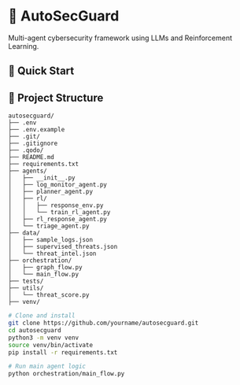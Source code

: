 # 🔐 AutoSecGuard

Multi-agent cybersecurity framework using LLMs and Reinforcement Learning.

## 🚀 Quick Start

## 📁 Project Structure

```text
autosecguard/
├── .env
├── .env.example
├── .git/
├── .gitignore
├── .qodo/
├── README.md
├── requirements.txt
├── agents/
│   ├── __init__.py
│   ├── log_monitor_agent.py
│   ├── planner_agent.py
│   ├── rl/
│   │   ├── response_env.py
│   │   └── train_rl_agent.py
│   ├── rl_response_agent.py
│   └── triage_agent.py
├── data/
│   ├── sample_logs.json
│   ├── supervised_threats.json
│   └── threat_intel.json
├── orchestration/
│   ├── graph_flow.py
│   └── main_flow.py
├── tests/
├── utils/
│   └── threat_score.py
├── venv/
```

```bash
# Clone and install
git clone https://github.com/yourname/autosecguard.git
cd autosecguard
python3 -m venv venv
source venv/bin/activate
pip install -r requirements.txt

# Run main agent logic
python orchestration/main_flow.py
